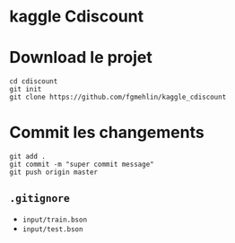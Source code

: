 # kaggle Cdiscount


# Download le projet
```mkdir cdiscount
cd cdiscount
git init
git clone https://github.com/fgmehlin/kaggle_cdiscount
```

# Commit les changements
```git pull origin master
git add .
git commit -m "super commit message"
git push origin master
```

## `.gitignore`

- `input/train.bson`
- `input/test.bson`




